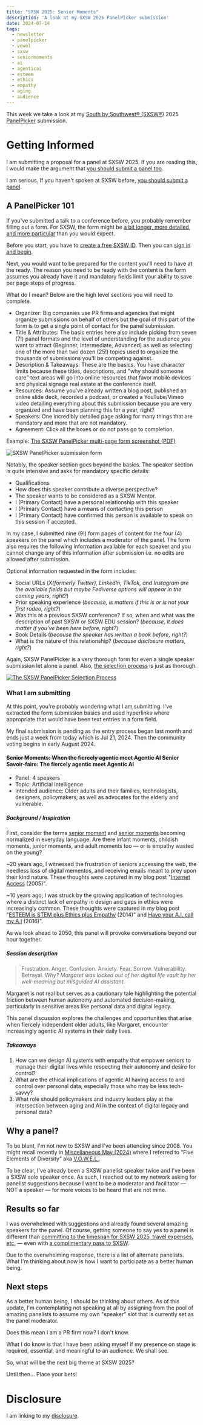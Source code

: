```yaml
---
title: "SXSW 2025: Senior Moments"
description: 'A look at my SXSW 2025 PanelPicker submission'
date: 2024-07-14
tags:
  - newsletter
  - panelpicker
  - vowel
  - sxsw
  - seniormoments
  - ai
  - agenticai
  - esteem
  - ethics
  - empathy
  - aging
  - audience
---
```


This week we take a look at my [South by Southwest® (SXSW®)](https://en.wikipedia.org/wiki/South\_by\_Southwest) 2025 [PanelPicker]((https://panelpicker.sxsw.com)) submission.

# Getting Informed

I am submitting a proposal for a panel at SXSW 2025. If you are reading this, I would make the argument that [you should submit a panel too](https://panelpicker.sxsw.com).

I am serious. If you haven't spoken at SXSW before, [you should submit a panel](https://panelpicker.sxsw.com).

## A PanelPicker 101

If you've submitted a talk to a conference before, you probably remember filling out a form. For SXSW, the form might be [a bit longer, more detailed, and more particular](https://support.sxsw.com/hc/en-us/sections/201313125-PanelPicker) than you would expect.

Before you start, you have to [create a free SXSW ID](https://id.sxsw.com/sign_up). Then you can [sign in and begin](https://panelpicker.sxsw.com/auth/sxsw?origin=/ideas/new/sxsw).

Next, you would want to be prepared for the content you'll need to have at the ready. The reason you need to be ready with the content is the form assumes you already have it and mandatory fields limit your ability to save per page steps of progress.

What do I mean? Below are the high level sections you will need to complete.

- Organizer: Big companies use PR firms and agencies that might organize submissions on behalf of others but the goal of this part of the form is to get a single point of contact for the panel submission.
- Title & Attributes: The basic entries here also include picking from seven (7!) panel formats and the level of understanding for the audience you want to attract (Beginner, Intermediate, Advanced) as well as selecting one of the more than two dozen (25!) topics used to organize the thousands of submissions you'll be competing against.
- Description & Takeaways: These are the basics. You have character limits because these titles, descriptions, and "why should someone care" text areas will go into online resources that favor mobile devices and physical signage real estate at the conference itself.
- Resources: Assume you've already written a blog post, published an online slide deck, recorded a podcast, or created a YouTube/Vimeo video detailing everything about this submission because you are very organized and have been planning this for a year, right?
- Speakers: One incredibly detailed page asking for many things that are mandatory and more that are not mandatory.
- Agreement: Click all the boxes or do not pass go to completion.

Example: [The SXSW PanelPicker multi-page form screenshot (PDF)](https://panelpicker.sxsw.com//assets/pdf_preview/sxsw-preview-7556af192ada56f4a6a21dcc8d4f04c2e36f782b9de17879f9840f6c1c28e064.pdf)


![SXSW PanelPicker submission form](/assets/images/screenshots/2024-07-14-16-13-50.png)

Notably, the speaker section goes beyond the basics. The speaker section is quite intensive and asks for mandatory specific details:

- Qualifications
- How does this speaker contribute a diverse perspective?
- The speaker wants to be considered as a SXSW Mentor.
- I (Primary Contact) have a personal relationship with this speaker
- I (Primary Contact) have a means of contacting this person
- I (Primary Contact) have confirmed this person is available to speak on this session if accepted.

In my case, I submitted nine (9!) form pages of content for the four (4) speakers on the panel which includes a moderator of the panel. The form also requires the following information available for each speaker and you cannot change any of this information after submission i.e. no edits are allowed after submission.

Optional information requested in the form includes:

- Social URLs (_X(formerly Twitter), LinkedIn, TikTok, and Instagram are the available fields but maybe Fediverse options will appear in the coming years, right?_)
- Prior speaking experience (_because, is matters if this is or is not your first rodeo, right?_)
- Was this at a previous SXSW conference? If so, when and what was the description of past SXSW or SXSW EDU session? (_because, it does matter if you've been here before, right?_)
- Book Details (_because the speaker has written a book before, right?_)
- What is the nature of this relationship? (_because disclosure matters, right?_)

Again, SXSW PanelPicker is a very thorough form for even a single speaker submission let alone a panel. Also, [the selection process](https://panelpicker.sxsw.com/about) is just as thorough.

[![The SXSW PanelPicker Selection Process ](/assets/images/screenshots/2024-07-14-16-45-16.png)](https://panelpicker.sxsw.com/about)

### What I am submitting

At this point, you're probably wondering what I am submitting. I've extracted the form submission basics and used hyperlinks where appropriate that would have been text entries in a form field.

My final submission is pending as the entry process began last month and ends just a week from today which is Jul 21, 2024. Then the community voting begins in early August 2024.

#### ~~Senior Moments: When the fiercely agentic meet Agentic AI~~ Senior Savoir-faire: The fiercely agentic meet Agentic AI

- Panel: 4 speakers
- Topic: Artificial Intelligence
- Intended audience: Older adults and their families, technologists, designers, policymakers, as well as advocates for the elderly and vulnerable.

##### Background / Inspiration

First, consider the terms [senior moment](https://www.researchgate.net/publication/223296883_Senior_moments_The_acceptability_of_an_ageist_phrase) and [senior moments](https://aese.psu.edu/outreach/intergenerational/articles/article-2) becoming normalized in everyday language. Are there infant moments, childish moments, junior moments, and adult moments too — or is empathy wasted on the young?

~20 years ago, I witnessed the frustration of seniors accessing the web, the needless loss of digital mementos, and receiving emails meant to prey upon their kind nature. These thoughts were captured in my blog post "[Internet Access](/archive/internet-access/) (2005)".

~10 years ago, I was struck by the growing application of technologies where a distinct lack of empathy in design and gaps in ethics were increasingly common. These thoughts were captured in my blog post "[ESTEEM is STEM plus Ethics plus Empathy](/archive/esteem-is-stem-plus-ethics-plus-empathy/) (2014)" and [Have your A.I. call my A.I](/archive/have-your-ai-call-my-ai/) (2016)".

As we look ahead to 2050, this panel will provoke conversations beyond our hour together.

##### Session description

> Frustration. Anger. Confusion. Anxiety. Fear. Sorrow. Vulnerability. Betrayal. *Why? Margaret was locked out of her digital life vault by her well-meaning but misguided AI assistant.*

Margaret is not real but serves as a cautionary tale highlighting the potential friction between human autonomy and automated decision-making, particularly in sensitive areas like personal data and digital legacy.

This panel discussion explores the challenges and opportunities that arise when fiercely independent older adults, like Margaret, encounter increasingly agentic AI systems in their daily lives.

##### Takeaways

1. How can we design AI systems with empathy that empower seniors to manage their digital lives while respecting their autonomy and desire for control?
2. What are the ethical implications of agentic AI having access to and control over personal data, especially those who may be less tech-savvy?
3. What role should policymakers and industry leaders play at the intersection between aging and AI in the context of digital legacy and personal data?

## Why a panel?

To be blunt, I'm not new to SXSW and I've been attending since 2008. You might recall recently in [Miscellaneous May (2024)](/archive/miscellaneous-may/) where I referred to “Five Elements of Diversity” aka [V.O.W.E.L.](/topics/vowel).

To be clear, I've already been a SXSW panelist speaker twice and I've been a SXSW solo speaker once. As such, I reached out to my network asking for panelist suggestions because I want to be a moderator and facilitator — NOT a speaker — for more voices to be heard that are not mine.

## Results so far

I was overwhelmed with suggestions and already found several amazing speakers for the panel. Of course, getting someone to say yes to a panel is different than [committing to the timespan for SXSW 2025, travel expenses, etc.](https://support.sxsw.com/hc/en-us/articles/206427465-When-entering-a-proposal-for-a-panel-do-I-need-to-confirm-attendance-of-all-speakers-before-entering) — even with [a complimentary pass to SXSW](https://support.sxsw.com/hc/en-us/articles/206427525-Do-speakers-receive-complimentary-registration).

Due to the overwhelming response, there is a list of alternate panelists. What I'm thinking about now is how I want to participate as a better human being.

## Next steps

As a better human being, I should be thinking about others. As of this update, I'm contemplating not speaking at all by assigning from the pool of amazing panelists to assume my own "speaker" slot that is currently set as the panel moderator.

Does this mean I am a PR firm now? I don't know.

What I do know is that I have been asking myself if my presence on stage is required, essential, and meaningful to an audience. We shall see.

So, what will be the next big theme at SXSW 2025?

Until then… Place your bets!

# Disclosure

I am linking to my [disclosure](https://jaycuthrell.com/disclosure/).
